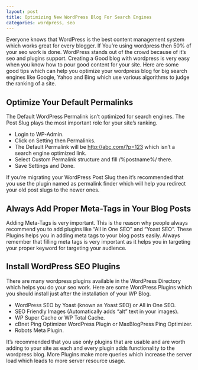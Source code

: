 ```yaml
---
layout: post
title: Optimizing New WordPress Blog For Search Engines
categories: wordpress, seo
---
```


Everyone knows that WordPress is the best content management system which works great for every blogger. If You’re using wordpress then 50% of your seo work is done. WordPress stands out of the crowd because of it’s seo and plugins support. Creating a Good blog with wordpress is very easy when you know how to pour good content for your site. Here are some good tips which can help you optimize your wordpress blog for big search engines like Google, Yahoo and Bing which use various algorithms to judge the ranking of a site.

## Optimize Your Default Permalinks

The Default WordPress Permalink isn’t optimized for search engines. The Post Slug plays the most important role for your site’s ranking.

   - Login to WP-Admin.
   - Click on Setting then Permalinks.
   - The Default Permalink will be http://abc.com/?p=123 which isn’t a search engine optimized link.
   - Select Custom Permalink structure and fill /%postname%/ there.
   - Save Settings and Done.

If you’re migrating your WordPress Post Slug then it’s recommended that you use the plugin named as permalink finder which will help you redirect your old post slugs to the newer ones.

## Always Add Proper Meta-Tags in Your Blog Posts

Adding Meta-Tags is very important. This is the reason why people always recommend you to add plugins like “All in One SEO” and “Yoast SEO”. These Plugins helps you in adding meta tags to your blog posts easily. Always remember that filling meta tags is very important as it helps you in targeting your proper keyword for targeting your audience.

## Install WordPress SEO Plugins

There are many wordpress plugins available in the WordPress Directory which helps you do your seo work. Here are some WordPress Plugins which you should install just after the installation of your WP Blog.

   - WordPress SEO by Yoast (known as Yoast SEO) or All in One SEO.
   - SEO Friendly Images (Automatically adds “alt” text in your images).
   - WP Super Cache or WP Total Cache.
   - cBnet Ping Optimizer WordPress Plugin or MaxBlogPress Ping Optimizer.
   - Robots Meta Plugin.

It’s recommended that you use only plugins that are usable and are worth adding to your site as each and every plugin adds functionality to the wordpress blog. More Plugins make more queries which increase the server load which leads to more server resource usage.
